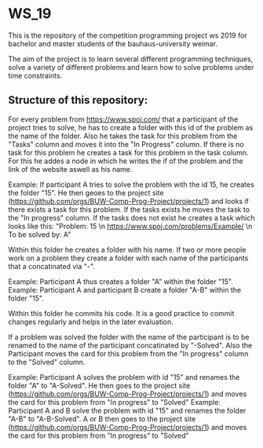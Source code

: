 # WS_19
This is the repository of the competition programming project ws 2019 for bachelor and master students of the bauhaus-university weimar.  

The aim of the project is to learn several different programming techniques, solve a variety of different problems and learn how to solve problems under time constraints.


Structure of this repository:
----------------------------------------------------------------------------------------------------------------------------------------
For every problem from https://www.spoj.com/ that a participant of the project tries to solve, he has to create a folder with this id of the problem as the name of the folder.
Also he takes the task for this problem from the "Tasks" column and moves it into the "In Progress" column.
If there is no task for this problem he creates a task for this problem in the task column.
For this he addes a node in which he writes the if of the problem and the link of the website aswell as his name.

  Example: If participant A tries to solve the problem with the id 15, he creates the folder "15".
           He then geoes to the project site (https://github.com/orgs/BUW-Comp-Prog-Project/projects/1)
           and looks if there exists a task for this problem. If the tasks exists he moves the task to the "In progress" column.
           If the tasks does not exist he creates a task which looks like this:
           "Problem: 15 \n https://www.spoj.com/problems/Example/ \n To be solved by: A" 

Within this folder he creates a folder with his name. If two or more people work on a problem they create a folder with each name of the participants that a concatinated via "-".

  Example: Participant A thus creates a folder "A" within the folder "15".
  Example: Participant A and participant B create a folder "A-B" within the folder "15". 

Within this folder he commits his code.
It is a good practice to commit changes regularly and helps in the later evaluation.

If a problem was solved the folder with the name of the participant is to be renamed to the name of the participant concatinated by "-Solved". Also the Participant moves the card for this problem from the "In progress" column to the "Solved" column.

  Example: Participant A solves the problem with id "15" and renames the folder "A" to "A-Solved".
           He then goes to the project site (https://github.com/orgs/BUW-Comp-Prog-Project/projects/1) and moves the card for 
           this problem from "In progress" to "Solved"
  Example: Participant A and B solve the problem with id "15" and renames the folder "A-B" to "A-B-Solved".
           A or B then goes to the project site (https://github.com/orgs/BUW-Comp-Prog-Project/projects/1) and moves the card for 
           this problem from "In progress" to "Solved"

